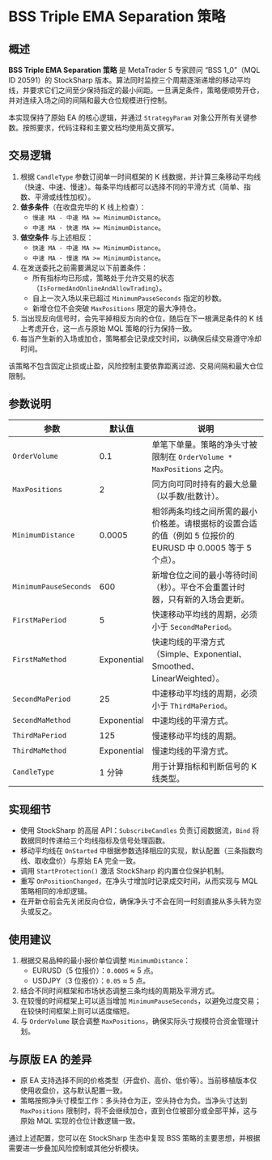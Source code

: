 # BSS Triple EMA Separation 策略

## 概述

**BSS Triple EMA Separation 策略** 是 MetaTrader 5 专家顾问 “BSS 1_0”（MQL ID 20591）的 StockSharp 版本。算法同时监控三个周期逐渐递增的移动平均线，并要求它们之间至少保持指定的最小间距。一旦满足条件，策略便顺势开仓，并对连续入场之间的间隔和最大仓位规模进行控制。

本实现保持了原始 EA 的核心逻辑，并通过 `StrategyParam` 对象公开所有关键参数。按照要求，代码注释和主要文档均使用英文撰写。

## 交易逻辑

1. 根据 `CandleType` 参数订阅单一时间框架的 K 线数据，并计算三条移动平均线（快速、中速、慢速）。每条平均线都可以选择不同的平滑方式（简单、指数、平滑或线性加权）。
2. **做多条件**（在收盘完毕的 K 线上检查）：
   - `慢速 MA - 中速 MA >= MinimumDistance`。
   - `中速 MA - 快速 MA >= MinimumDistance`。
3. **做空条件** 与上述相反：
   - `快速 MA - 中速 MA >= MinimumDistance`。
   - `中速 MA - 慢速 MA >= MinimumDistance`。
4. 在发送委托之前需要满足以下前置条件：
   - 所有指标均已形成，策略处于允许交易的状态（`IsFormedAndOnlineAndAllowTrading`）。
   - 自上一次入场以来已超过 `MinimumPauseSeconds` 指定的秒数。
   - 新增仓位不会突破 `MaxPositions` 限定的最大净持仓。
5. 当出现反向信号时，会先平掉相反方向的仓位，随后在下一根满足条件的 K 线上考虑开仓，这一点与原始 MQL 策略的行为保持一致。
6. 每当产生新的入场或加仓，策略都会记录成交时间，以确保后续交易遵守冷却时间。

该策略不包含固定止损或止盈，风险控制主要依靠距离过滤、交易间隔和最大仓位限制。

## 参数说明

| 参数 | 默认值 | 说明 |
|------|--------|------|
| `OrderVolume` | 0.1 | 单笔下单量。策略的净头寸被限制在 `OrderVolume * MaxPositions` 之内。 |
| `MaxPositions` | 2 | 同方向可同时持有的最大总量（以手数/批数计）。 |
| `MinimumDistance` | 0.0005 | 相邻两条均线之间所需的最小价格差。请根据标的设置合适的值（例如 5 位报价的 EURUSD 中 0.0005 等于 5 个点）。 |
| `MinimumPauseSeconds` | 600 | 新增仓位之间的最小等待时间（秒）。平仓不会重置计时器，只有新的入场会更新。 |
| `FirstMaPeriod` | 5 | 快速移动平均线的周期，必须小于 `SecondMaPeriod`。 |
| `FirstMaMethod` | Exponential | 快速均线的平滑方式（Simple、Exponential、Smoothed、LinearWeighted）。 |
| `SecondMaPeriod` | 25 | 中速移动平均线的周期，必须小于 `ThirdMaPeriod`。 |
| `SecondMaMethod` | Exponential | 中速均线的平滑方式。 |
| `ThirdMaPeriod` | 125 | 慢速移动平均线的周期。 |
| `ThirdMaMethod` | Exponential | 慢速均线的平滑方式。 |
| `CandleType` | 1 分钟 | 用于计算指标和判断信号的 K 线类型。 |

## 实现细节

- 使用 StockSharp 的高层 API：`SubscribeCandles` 负责订阅数据流，`Bind` 将数据同时传递给三个均线指标及信号处理函数。
- 移动平均线在 `OnStarted` 中根据参数选择相应的实现，默认配置（三条指数均线、取收盘价）与原始 EA 完全一致。
- 调用 `StartProtection()` 激活 StockSharp 的内置仓位保护机制。
- 重写 `OnPositionChanged`，在净头寸增加时记录成交时间，从而实现与 MQL 策略相同的冷却逻辑。
- 在开新仓前会先关闭反向仓位，确保净头寸不会在同一时刻直接从多头转为空头或反之。

## 使用建议

1. 根据交易品种的最小报价单位调整 `MinimumDistance`：
   - EURUSD（5 位报价）：`0.0005` ≈ 5 点。
   - USDJPY（3 位报价）：`0.05` ≈ 5 点。
2. 结合不同时间框架和市场状态调整三条均线的周期及平滑方式。
3. 在较慢的时间框架上可以适当增加 `MinimumPauseSeconds`，以避免过度交易；在较快时间框架上则可以适度缩短。
4. 与 `OrderVolume` 联合调整 `MaxPositions`，确保实际头寸规模符合资金管理计划。

## 与原版 EA 的差异

- 原 EA 支持选择不同的价格类型（开盘价、高价、低价等）。当前移植版本仅使用收盘价，这与默认配置一致。
- 策略按照净头寸模型工作：多头持仓为正，空头持仓为负。当净头寸达到 `MaxPositions` 限制时，将不会继续加仓，直到仓位被部分或全部平掉，这与原始 MQL 实现的仓位计数逻辑一致。

通过上述配置，您可以在 StockSharp 生态中复现 BSS 策略的主要思想，并根据需要进一步叠加风险控制或其他分析模块。
